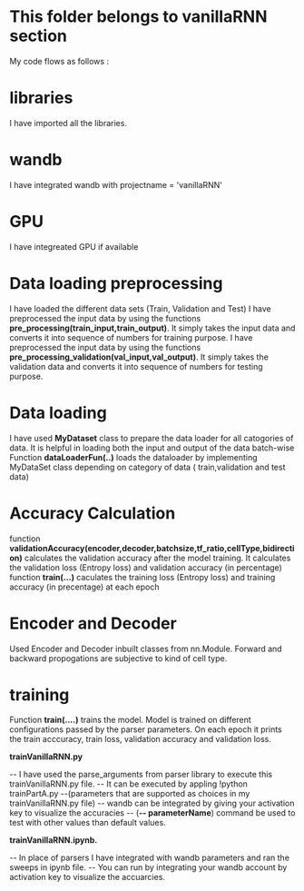 # This folder belongs to vanillaRNN section
My code flows as follows :
# libraries
I have imported all the libraries.
# wandb
I have integrated wandb with projectname = 'vanillaRNN'
# GPU 
I have integreated GPU if available
# Data loading preprocessing 
I have loaded the different data sets (Train, Validation and Test)
I have preprocessed the input data by using the functions  **pre_processing(train_input,train_output)**. It simply takes the input data and converts it into sequence of numbers for training purpose.
I have preprocessed the input data by using the functions  **pre_processing_validation(val_input,val_output)**. It simply takes the validation data and converts it into sequence of numbers for testing purpose.

# Data loading
I have used **MyDataset** class to prepare the data loader for all catogories of data.
It is helpful in loading both the input and output of the data batch-wise 
Function **dataLoaderFun(..)** loads the dataloader by implementing MyDataSet class depending on category of data ( train,validation and test data)

# Accuracy Calculation
function **validationAccuracy(encoder,decoder,batchsize,tf_ratio,cellType,bidirection)** calculates the validation accuracy after the model training. It calculates the validation loss (Entropy loss) and validation accuracy (in percentage)
function **train(...)** caculates the training loss (Entropy loss) and training accuracy (in precentage) at each epoch

# Encoder and Decoder
Used Encoder and Decoder inbuilt classes from nn.Module. Forward and backward propogations are subjective to kind of cell type. 

# training
Function **train(....)** trains the model. Model is trained on different configurations passed by the parser parameters. On each epoch it prints the train acccuracy, train loss, validation accuracy and validation loss. 

**trainVanillaRNN.py**

  -- I have used the parse_arguments from parser library to execute this trainVanillaRNN.py file.
  -- It can be executed by appling !python trainPartA.py --(parameters that are supported as choices in my trainVanillaRNN.py file)
  -- wandb can be integrated by giving your activation key to visualize the accuracies
  -- (**-- parameterName**) command be used to test with other values than default values.
  
  **trainVanillaRNN.ipynb.**
  
  -- In place of parsers I have integrated with wandb parameters and ran the sweeps in ipynb file.
  --  You can run by integrating your wandb account by activation key to visualize the accuarcies.




